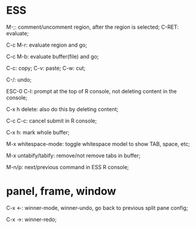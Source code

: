 
# ESS

M-;: comment/uncomment region, after the region is selected;
C-RET: evaluate;

C-c M-r: evaluate region and go;

C-c M-b: evaluate buffer(file) and go;

C-c: copy; C-v: paste; C-w: cut;

C-/: undo;

ESC-0 C-l: prompt at the top of R console, not deleting content in the console;

C-x h delete: also do this by deleting content;

C-c C-c: cancel submit in R console;

C-x h: mark whole buffer;

M-x whitespace-mode: toggle whitespace model to show TAB, space, etc;

M-x untabify/tabify: remove/not remove tabs in buffer;

M-n/p: next/previous command in ESS R console;

# panel, frame, window

C-x <-: winner-mode, winner-undo, go back to previous split pane config;

C-x ->: winner-redo;


